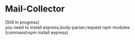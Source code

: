 # Mail-Collector
[Still in progress] <br>
you need to install express,body-parser,request npm modules (command:npm install express)
